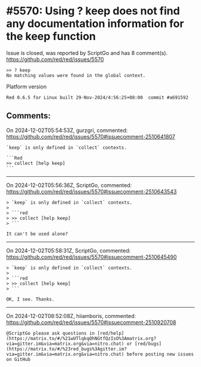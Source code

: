 
#5570: Using ? keep does not find any documentation information for the keep function
================================================================================
Issue is closed, was reported by ScriptGo and has 8 comment(s).
<https://github.com/red/red/issues/5570>

```red
>> ? keep
No matching values were found in the global context.
```

Platform version

`Red 0.6.5 for Linux built 29-Nov-2024/4:56:25+08:00  commit #a691592`


Comments:
--------------------------------------------------------------------------------

On 2024-12-02T05:54:53Z, gurzgri, commented:
<https://github.com/red/red/issues/5570#issuecomment-2510641807>

    `keep` is only defined in `collect` contexts.
    
    ```Red
    >> collect [help keep]
    ```

--------------------------------------------------------------------------------

On 2024-12-02T05:56:36Z, ScriptGo, commented:
<https://github.com/red/red/issues/5570#issuecomment-2510643543>

    > `keep` is only defined in `collect` contexts.
    > 
    > ```red
    > >> collect [help keep]
    > ```
    
    It can't be used alone?

--------------------------------------------------------------------------------

On 2024-12-02T05:58:31Z, ScriptGo, commented:
<https://github.com/red/red/issues/5570#issuecomment-2510645490>

    > `keep` is only defined in `collect` contexts.
    > 
    > ```red
    > >> collect [help keep]
    > ```
    
    OK, I see. Thanks.

--------------------------------------------------------------------------------

On 2024-12-02T08:52:08Z, hiiamboris, commented:
<https://github.com/red/red/issues/5570#issuecomment-2510920708>

    @ScriptGo please ask questions in [red/help](https://matrix.to/#/%21wUTlqkqOhNGtfQzIsO%3Amatrix.org?via=gitter.im&via=matrix.org&via=nitro.chat) or [red/bugs](https://matrix.to/#/%23red_bugs%3Agitter.im?via=gitter.im&via=matrix.org&via=nitro.chat) before posting new issues on GitHub

